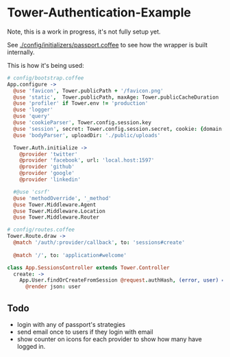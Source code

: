 # Tower-Authentication-Example

Note, this is a work in progress, it's not fully setup yet.

See [./config/initializers/passport.coffee](https://github.com/viatropos/tower-authentication-example/blob/master/config/initializers/passport.coffee) to see how the wrapper is built internally.

This is how it's being used:

``` coffeescript
# config/bootstrap.coffee
App.configure ->
  @use 'favicon', Tower.publicPath + '/favicon.png'
  @use 'static',  Tower.publicPath, maxAge: Tower.publicCacheDuration
  @use 'profiler' if Tower.env != 'production'
  @use 'logger'
  @use 'query'
  @use 'cookieParser', Tower.config.session.key
  @use 'session', secret: Tower.config.session.secret, cookie: {domain: Tower.config.session.cookie.domain}
  @use 'bodyParser', uploadDir: './public/uploads'

  Tower.Auth.initialize ->
    @provider 'twitter'
    @provider 'facebook', url: 'local.host:1597'
    @provider 'github'
    @provider 'google'
    @provider 'linkedin'

  #@use 'csrf'
  @use 'methodOverride', '_method'
  @use Tower.Middleware.Agent
  @use Tower.Middleware.Location
  @use Tower.Middleware.Router
```

``` coffeescript
# config/routes.coffee
Tower.Route.draw ->
  @match '/auth/:provider/callback', to: 'sessions#create'
  
  @match '/', to: 'application#welcome'
```

``` coffeescript
class App.SessionsController extends Tower.Controller
  create: ->
    App.User.findOrCreateFromSession @request.authHash, (error, user) =>
      @render json: user
```

## Todo

- login with any of passport's strategies
- send email once to users if they login with email
- show counter on icons for each provider to show how many have logged in.